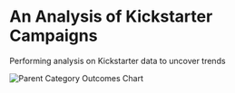 # An Analysis of Kickstarter Campaigns
Performing analysis on Kickstarter data to uncover trends

![Parent Category Outcomes Chart](https://user-images.githubusercontent.com/101379969/160030911-632305ce-e2cc-44c8-a30a-260e3d5b395e.png)
